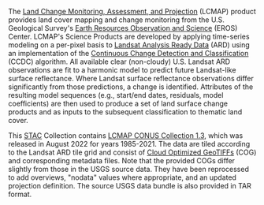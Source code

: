 The [Land Change Monitoring, Assessment, and Projection](https://www.usgs.gov/special-topics/lcmap) (LCMAP) product provides land cover mapping and change monitoring from the U.S. Geological Survey's [Earth Resources Observation and Science](https://www.usgs.gov/centers/eros) (EROS) Center. LCMAP's Science Products are developed by applying time-series modeling on a per-pixel basis to [Landsat Analysis Ready Data](https://www.usgs.gov/landsat-missions/landsat-us-analysis-ready-data) (ARD) using an implementation of the [Continuous Change Detection and Classification](https://doi.org/10.1016/j.rse.2014.01.011) (CCDC) algorithm. All available clear (non-cloudy) U.S. Landsat ARD observations are fit to a harmonic model to predict future Landsat-like surface reflectance. Where Landsat surface reflectance observations differ significantly from those predictions, a change is identified. Attributes of the resulting model sequences (e.g., start/end dates, residuals, model coefficients) are then used to produce a set of land surface change products and as inputs to the subsequent classification to thematic land cover. 

This [STAC](https://stacspec.org/en) Collection contains [LCMAP CONUS Collection 1.3](https://www.usgs.gov/special-topics/lcmap/collection-13-conus-science-products), which was released in August 2022 for years 1985-2021. The data are tiled according to the Landsat ARD tile grid and consist of [Cloud Optimized GeoTIFFs](https://www.cogeo.org/) (COG) and corresponding metadata files. Note that the provided COGs differ slightly from those in the USGS source data. They have been reprocessed to add overviews, "nodata" values where appropriate, and an updated projection definition. The source USGS data bundle is also provided in TAR format.
